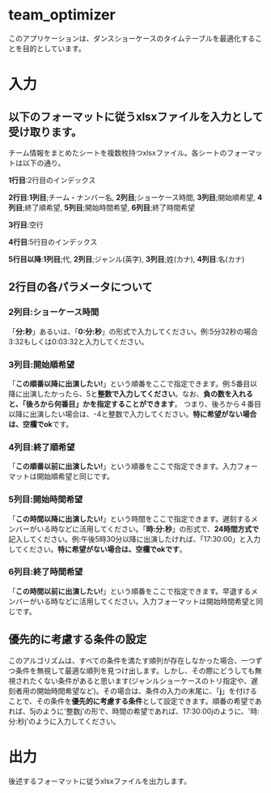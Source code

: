 # team_optimizer
このアプリケーションは、ダンスショーケースのタイムテーブルを最適化することを目的としています。

# 入力
## 以下のフォーマットに従うxlsxファイルを入力として受け取ります。
チーム情報をまとめたシートを複数枚持つxlsxファイル。各シートのフォーマットは以下の通り。

**1行目**:2行目のインデックス

**2行目**:__1列目__;チーム・ナンバー名,  __2列目__;ショーケース時間,  __3列目__;開始順希望,    __4列目__;終了順希望,    __5列目__;開始時間希望,  __6列目__;終了時間希望

**3行目**:空行

**4行目**:5行目のインデックス

**5行目以降**:__1列目__;代,    __2列目__;ジャンル(英字),    __3列目__;姓(カナ),    __4列目__:名(カナ)

## 2行目の各パラメータについて
### 2列目:ショーケース時間
「**分:秒**」あるいは、「**0:分:秒**」の形式で入力してください。例:5分32秒の場合3:32もしくは0:03:32と入力してください。

### 3列目:開始順希望
「__この順番以降に出演したい!__」という順番をここで指定できます。例:5番目以降に出演したかったら、5と**整数で入力してください**。なお、**負の数を入れると、「後ろから何番目」かを指定することができます**。
つまり、後ろから４番目以降に出演したい場合は、-4と整数で入力してください。**特に希望がない場合は、空欄でok**です。

### 4列目:終了順希望
「__この順番以前に出演したい!__」という順番をここで指定できます。入力フォーマットは開始順希望と同じです。

### 5列目:開始時間希望
「__この時間以降に出演したい!__」という時間をここで指定できます。遅刻するメンバーがいる時などに活用してください。「**時:分:秒**」の形式で、**24時間方式で**記入してください。例:午後5時30分以降に出演したければ、「17:30:00」と入力してください。**特に希望がない場合は、空欄でokです**。

### 6列目:終了時間希望
「__この時間以前に出演したい!__」という順番をここで指定できます。早退するメンバーがいる時などに活用してください。入力フォーマットは開始時間希望と同じです。

## 優先的に考慮する条件の設定
このアルゴリズムは、すべての条件を満たす順列が存在しなかった場合、一つずつ条件を無視して最適な順列を見つけ出します。しかし、その際にどうしても無視されたくない条件があると思います(ジャンルショーケースのトリ指定や、遅刻者用の開始時間希望など)。その場合は、条件の入力の末尾に、「**j**」を付けることで、その条件を**優先的に考慮する条件**として設定できます。順番の希望であれば、5jのように'整数j'の形で、時間の希望であれば、17:30:00jのように、'時:分:秒j'のように入力してください。

# 出力
後述するフォーマットに従うxlsxファイルを出力します。
